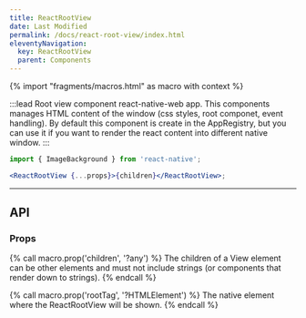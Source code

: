 ```yaml
---
title: ReactRootView
date: Last Modified
permalink: /docs/react-root-view/index.html
eleventyNavigation:
  key: ReactRootView
  parent: Components
---
```


{% import "fragments/macros.html" as macro with context %}

:::lead
Root view component react-native-web app. This components manages HTML content of the window (css styles, root componet, event handling). By default this component is create in the AppRegistry, but you can use it if you want to render the react content into different native window.
:::

```jsx
import { ImageBackground } from 'react-native';

<ReactRootView {...props}>{children}</ReactRootView>;
```

---

## API

### Props

{% call macro.prop('children', '?any') %}
The children of a View element can be other elements and must not include strings (or components that render down to strings).
{% endcall %}

{% call macro.prop('rootTag', '?HTMLElement') %}
The native element where the ReactRootView will be shown. 
{% endcall %}

